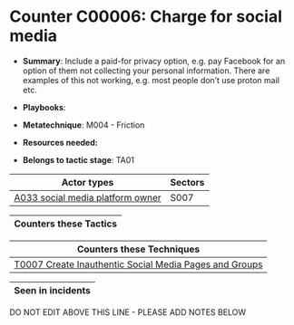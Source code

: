 # Counter C00006: Charge for social media

* **Summary**: Include a paid-for privacy option, e.g. pay Facebook for an option of them not collecting your personal information. There are examples of this not working, e.g. most people don’t use proton mail etc.

* **Playbooks**: 

* **Metatechnique**: M004 - Friction

* **Resources needed:** 

* **Belongs to tactic stage**: TA01


| Actor types | Sectors |
| ----------- | ------- |
| [A033 social media platform owner](../../generated_pages/actortypes/A033.md) | S007 |



| Counters these Tactics |
| ---------------------- |



| Counters these Techniques |
| ------------------------- |
| [T0007 Create Inauthentic Social Media Pages and Groups](../../generated_pages/techniques/T0007.md) |



| Seen in incidents |
| ----------------- |


DO NOT EDIT ABOVE THIS LINE - PLEASE ADD NOTES BELOW